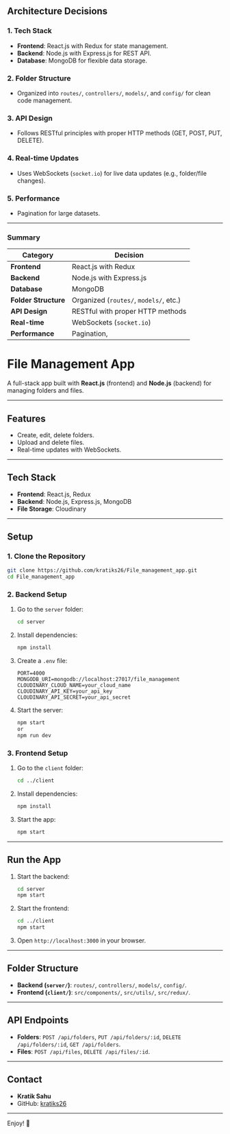 ## **Architecture Decisions**

### **1. Tech Stack**
- **Frontend**: React.js with Redux for state management.
- **Backend**: Node.js with Express.js for REST API.
- **Database**: MongoDB for flexible data storage.

### **2. Folder Structure**
- Organized into `routes/`, `controllers/`, `models/`, and `config/` for clean code management.

### **3. API Design**
- Follows RESTful principles with proper HTTP methods (GET, POST, PUT, DELETE).

### **4. Real-time Updates**
- Uses WebSockets (`socket.io`) for live data updates (e.g., folder/file changes).

### **5. Performance**
- Pagination for large datasets.

---

### **Summary**
| **Category**       | **Decision**                              |
|--------------------|-------------------------------------------|
| **Frontend**       | React.js with Redux                       |
| **Backend**        | Node.js with Express.js                   |
| **Database**       | MongoDB                                   |
| **Folder Structure**| Organized (`routes/`, `models/`, etc.)   |
| **API Design**     | RESTful with proper HTTP methods          |
| **Real-time**      | WebSockets (`socket.io`)                  |
| **Performance**    | Pagination,                               |





# **File Management App**

A full-stack app built with **React.js** (frontend) and **Node.js** (backend) for managing folders and files.

---

## **Features**
- Create, edit, delete folders.
- Upload and delete files.
- Real-time updates with WebSockets.

---

## **Tech Stack**
- **Frontend**: React.js, Redux
- **Backend**: Node.js, Express.js, MongoDB
- **File Storage**: Cloudinary

---

## **Setup**

### **1. Clone the Repository**
```bash
git clone https://github.com/kratiks26/File_management_app.git
cd File_management_app
```

### **2. Backend Setup**
1. Go to the `server` folder:
   ```bash
   cd server
   ```
2. Install dependencies:
   ```bash
   npm install
   ```
3. Create a `.env` file:
   ```env
   PORT=4000
   MONGODB_URI=mongodb://localhost:27017/file_management
   CLOUDINARY_CLOUD_NAME=your_cloud_name
   CLOUDINARY_API_KEY=your_api_key
   CLOUDINARY_API_SECRET=your_api_secret
   ```
4. Start the server:
   ```bash
   npm start
   or
   npm run dev
   ```

### **3. Frontend Setup**
1. Go to the `client` folder:
   ```bash
   cd ../client
   ```
2. Install dependencies:
   ```bash
   npm install
   ```
3. Start the app:
   ```bash
   npm start
   ```

---

## **Run the App**
1. Start the backend:
   ```bash
   cd server
   npm start
   ```
2. Start the frontend:
   ```bash
   cd ../client
   npm start
   ```
3. Open `http://localhost:3000` in your browser.

---

## **Folder Structure**
- **Backend (`server/`)**: `routes/`, `controllers/`, `models/`, `config/`.
- **Frontend (`client/`)**: `src/components/`, `src/utils/`, `src/redux/`.

---

## **API Endpoints**
- **Folders**: `POST /api/folders`, `PUT /api/folders/:id`, `DELETE /api/folders/:id`, `GET /api/folders`.
- **Files**: `POST /api/files`, `DELETE /api/files/:id`.

---


## **Contact**
- **Kratik Sahu**
- GitHub: [kratiks26](https://github.com/kratiks26)

---

Enjoy! 🚀